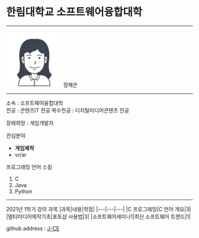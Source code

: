 # 한림대학교 소프트웨어융합대학
---

<img src=jce.png height=150 widht=150>
정채은

---

소속 : 소프트웨어융합대학   
전공 : 콘텐츠IT 전공
복수전공 : 디지털미디어콘텐츠 전공

장래희망 : 게임개발자

관심분야
* **게임제작** 
* vr/ar

프로그래밍 언어 스킬
1. C
2. Java
3. Python

---------------

2021년 1학기 강의 과목
|과목|내용|학점|
|---|---|---|
|C 프로그래밍|C 언어 개요|3|
|멀티미디어제작기초|포토샵 사용법|3|
|소프트웨어세미나1|최신 소프트웨어 트랜드|1|

github address : [J-CE][github]

[github]:https://github.com/chaenning
